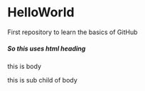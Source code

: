 # HelloWorld
First repository to learn the basics of GitHub
<h5> So this uses html heading </h5>

  <body> this is body <body>
    <p> this is sub child of body <p>
